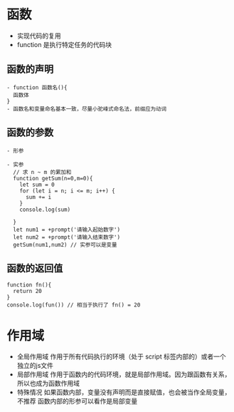 # 函数
  - 实现代码的复用
  - function 是执行特定任务的代码块

  ## 函数的声明
    - function 函数名(){
      函数体
    }
    - 函数名和变量命名基本一致，尽量小驼峰式命名法，前缀应为动词
  
  ## 函数的参数
    - 形参

    - 实参
      // 求 n ~ m 的累加和
      function getSum(n=0,m=0){
        let sum = 0
        for (let i = n; i <= m; i++) {
          sum += i
        }
        console.log(sum)
        
      }
      let num1 = +prompt('请输入起始数字')
      let num2 = +prompt('请输入结束数字')
      getSum(num1,num2) // 实参可以是变量

  ## 函数的返回值
    function fn(){
      return 20
    }
    console.log(fun()) // 相当于执行了 fn() = 20

# 作用域
  - 全局作用域
    作用于所有代码执行的环境（处于 script 标签内部的）或者一个独立的js文件
  - 局部作用域
    作用于函数内的代码环境，就是局部作用域。因为跟函数有关系，所以也成为函数作用域
  - 特殊情况
    如果函数内部，变量没有声明而是直接赋值，也会被当作全局变量，不推荐
    函数内部的形参可以看作是局部变量
    